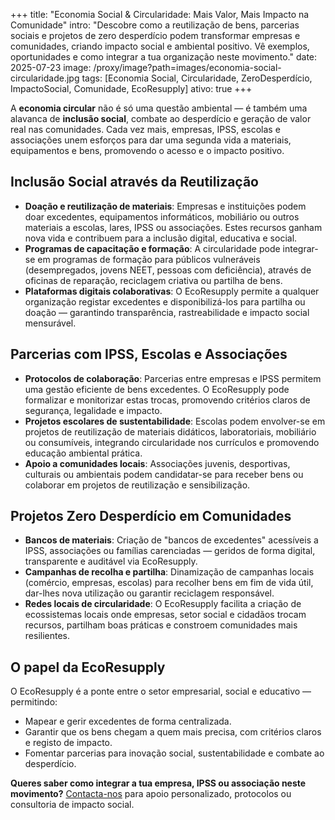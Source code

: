 +++
title: "Economia Social & Circularidade: Mais Valor, Mais Impacto na Comunidade"
intro: "Descobre como a reutilização de bens, parcerias sociais e projetos de zero desperdício podem transformar empresas e comunidades, criando impacto social e ambiental positivo. Vê exemplos, oportunidades e como integrar a tua organização neste movimento."
date: 2025-07-23
image: /proxy/image?path=images/economia-social-circularidade.jpg
tags: [Economia Social, Circularidade, ZeroDesperdício, ImpactoSocial, Comunidade, EcoResupply]
ativo: true
+++

A **economia circular** não é só uma questão ambiental — é também uma alavanca de **inclusão social**, combate ao desperdício e geração de valor real nas comunidades. Cada vez mais, empresas, IPSS, escolas e associações unem esforços para dar uma segunda vida a materiais, equipamentos e bens, promovendo o acesso e o impacto positivo.

## Inclusão Social através da Reutilização

* **Doação e reutilização de materiais**: Empresas e instituições podem doar excedentes, equipamentos informáticos, mobiliário ou outros materiais a escolas, lares, IPSS ou associações. Estes recursos ganham nova vida e contribuem para a inclusão digital, educativa e social.
* **Programas de capacitação e formação**: A circularidade pode integrar-se em programas de formação para públicos vulneráveis (desempregados, jovens NEET, pessoas com deficiência), através de oficinas de reparação, reciclagem criativa ou partilha de bens.
* **Plataformas digitais colaborativas**: O EcoResupply permite a qualquer organização registar excedentes e disponibilizá-los para partilha ou doação — garantindo transparência, rastreabilidade e impacto social mensurável.

## Parcerias com IPSS, Escolas e Associações

* **Protocolos de colaboração**: Parcerias entre empresas e IPSS permitem uma gestão eficiente de bens excedentes. O EcoResupply pode formalizar e monitorizar estas trocas, promovendo critérios claros de segurança, legalidade e impacto.
* **Projetos escolares de sustentabilidade**: Escolas podem envolver-se em projetos de reutilização de materiais didáticos, laboratoriais, mobiliário ou consumíveis, integrando circularidade nos currículos e promovendo educação ambiental prática.
* **Apoio a comunidades locais**: Associações juvenis, desportivas, culturais ou ambientais podem candidatar-se para receber bens ou colaborar em projetos de reutilização e sensibilização.

## Projetos Zero Desperdício em Comunidades

* **Bancos de materiais**: Criação de "bancos de excedentes" acessíveis a IPSS, associações ou famílias carenciadas — geridos de forma digital, transparente e auditável via EcoResupply.
* **Campanhas de recolha e partilha**: Dinamização de campanhas locais (comércio, empresas, escolas) para recolher bens em fim de vida útil, dar-lhes nova utilização ou garantir reciclagem responsável.
* **Redes locais de circularidade**: O EcoResupply facilita a criação de ecossistemas locais onde empresas, setor social e cidadãos trocam recursos, partilham boas práticas e constroem comunidades mais resilientes.

## O papel da EcoResupply

O EcoResupply é a ponte entre o setor empresarial, social e educativo — permitindo:

* Mapear e gerir excedentes de forma centralizada.
* Garantir que os bens chegam a quem mais precisa, com critérios claros e registo de impacto.
* Fomentar parcerias para inovação social, sustentabilidade e combate ao desperdício.

**Queres saber como integrar a tua empresa, IPSS ou associação neste movimento?**
[Contacta-nos](https://ph7x.pt/Home/Contact) para apoio personalizado, protocolos ou consultoria de impacto social.
